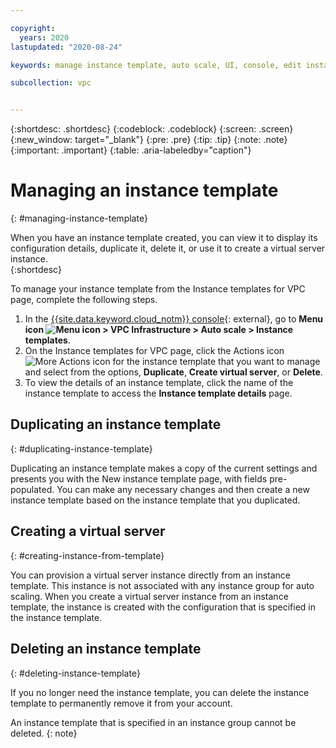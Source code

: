 ```yaml
---

copyright:
  years: 2020 
lastupdated: "2020-08-24"

keywords: manage instance template, auto scale, UI, console, edit instance template, duplicate instance template, delete instance template

subcollection: vpc


---
```


{:shortdesc: .shortdesc}
{:codeblock: .codeblock}
{:screen: .screen}
{:new_window: target="_blank"}
{:pre: .pre}
{:tip: .tip}
{:note: .note}
{:important: .important}
{:table: .aria-labeledby="caption"}

# Managing an instance template 
{: #managing-instance-template}

When you have an instance template created, you can view it to display its configuration details, duplicate it, delete it, or use it to create a virtual server instance.   
{:shortdesc}

To manage your instance template from the Instance templates for VPC page, complete the following steps.

1. In the [{{site.data.keyword.cloud_notm}} console](https://{DomainName}/vpc-ext){: external}, go to **Menu icon ![Menu icon](../icons/icon_hamburger.svg) >
VPC Infrastructure > Auto scale > Instance templates**.
2. On the Instance templates for VPC page, click the Actions icon 
![More Actions icon](../icons/action-menu-icon.svg) for the instance template that you want to manage and select from the 
options, **Duplicate**, **Create virtual server**, or **Delete**. 
3. To view the details of an instance template, click the name of the instance template to access the **Instance template 
details** page. 

## Duplicating an instance template
{: #duplicating-instance-template}

Duplicating an instance template makes a copy of the current settings and presents you with the New instance template page, 
with fields pre-populated. You can make any necessary changes and then create a new instance template based on the 
instance template that you duplicated.

## Creating a virtual server
{: #creating-instance-from-template}

You can provision a virtual server instance directly from an instance template. This instance is not associated with any instance group for auto scaling. When you create a virtual server instance from 
an instance template, the instance is created with the configuration that is specified in the instance template.


## Deleting an instance template
{: #deleting-instance-template}

If you no longer need the instance template, you can delete the instance template to permanently remove it from your account. 

An instance template that is specified in an instance group cannot be deleted. 
{: note}

